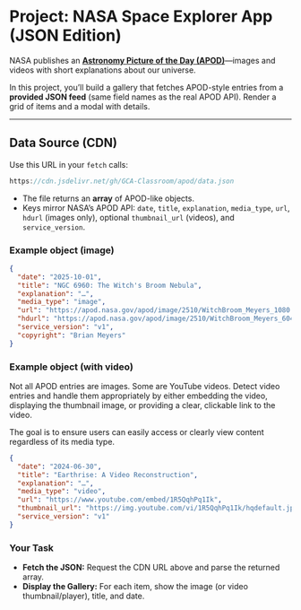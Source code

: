 # Project: NASA Space Explorer App (JSON Edition)

NASA publishes an [**Astronomy Picture of the Day (APOD)**](https://apod.nasa.gov/apod/archivepixFull.html)—images and videos with short explanations about our universe.

In this project, you’ll build a gallery that fetches APOD-style entries from a **provided JSON feed** (same field names as the real APOD API). Render a grid of items and a modal with details.

---

## Data Source (CDN)

Use this URL in your `fetch` calls:

```js
https://cdn.jsdelivr.net/gh/GCA-Classroom/apod/data.json
```

- The file returns an **array** of APOD-like objects.  
- Keys mirror NASA’s APOD API: `date`, `title`, `explanation`, `media_type`, `url`, `hdurl` (images only), optional `thumbnail_url` (videos), and `service_version`.

### Example object (image)

```json
{
  "date": "2025-10-01",
  "title": "NGC 6960: The Witch's Broom Nebula",
  "explanation": "…",
  "media_type": "image",
  "url": "https://apod.nasa.gov/apod/image/2510/WitchBroom_Meyers_1080.jpg",
  "hdurl": "https://apod.nasa.gov/apod/image/2510/WitchBroom_Meyers_6043.jpg",
  "service_version": "v1",
  "copyright": "Brian Meyers"
}
```

### Example object (with video)
Not all APOD entries are images. Some are YouTube videos. Detect video entries and handle them appropriately by either embedding the video, displaying the thumbnail image, or providing a clear, clickable link to the video. 

The goal is to ensure users can easily access or clearly view content regardless of its media type.

```json
{
  "date": "2024-06-30",
  "title": "Earthrise: A Video Reconstruction",
  "explanation": "…",
  "media_type": "video",
  "url": "https://www.youtube.com/embed/1R5QqhPq1Ik",
  "thumbnail_url": "https://img.youtube.com/vi/1R5QqhPq1Ik/hqdefault.jpg",
  "service_version": "v1"
}
```

### Your Task
* **Fetch the JSON:** Request the CDN URL above and parse the returned array.
* **Display the Gallery:** For each item, show the image (or video thumbnail/player), title, and date.



